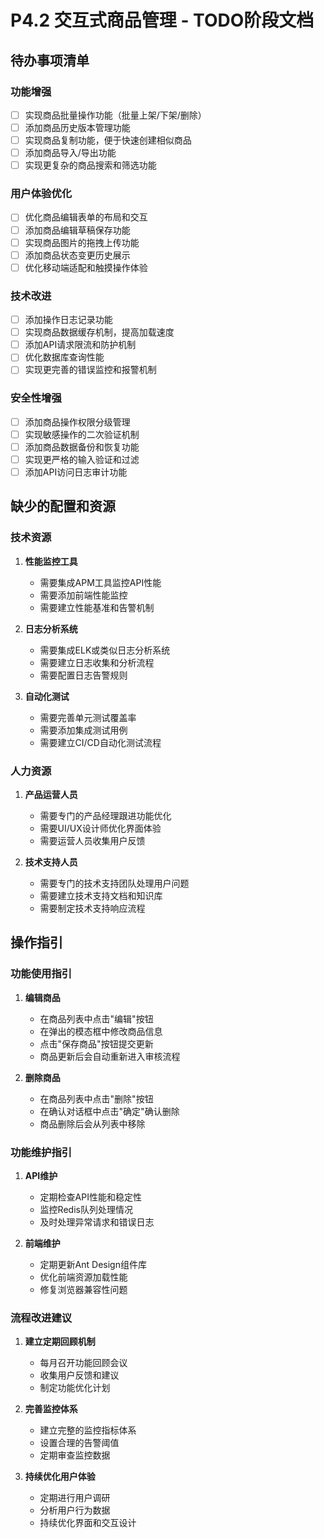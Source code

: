 # P4.2 交互式商品管理 - TODO阶段文档

## 待办事项清单

### 功能增强
- [ ] 实现商品批量操作功能（批量上架/下架/删除）
- [ ] 添加商品历史版本管理功能
- [ ] 实现商品复制功能，便于快速创建相似商品
- [ ] 添加商品导入/导出功能
- [ ] 实现更复杂的商品搜索和筛选功能

### 用户体验优化
- [ ] 优化商品编辑表单的布局和交互
- [ ] 添加商品编辑草稿保存功能
- [ ] 实现商品图片的拖拽上传功能
- [ ] 添加商品状态变更历史展示
- [ ] 优化移动端适配和触摸操作体验

### 技术改进
- [ ] 添加操作日志记录功能
- [ ] 实现商品数据缓存机制，提高加载速度
- [ ] 添加API请求限流和防护机制
- [ ] 优化数据库查询性能
- [ ] 实现更完善的错误监控和报警机制

### 安全性增强
- [ ] 添加商品操作权限分级管理
- [ ] 实现敏感操作的二次验证机制
- [ ] 添加商品数据备份和恢复功能
- [ ] 实现更严格的输入验证和过滤
- [ ] 添加API访问日志审计功能

## 缺少的配置和资源

### 技术资源
1. **性能监控工具**
   - 需要集成APM工具监控API性能
   - 需要添加前端性能监控
   - 需要建立性能基准和告警机制

2. **日志分析系统**
   - 需要集成ELK或类似日志分析系统
   - 需要建立日志收集和分析流程
   - 需要配置日志告警规则

3. **自动化测试**
   - 需要完善单元测试覆盖率
   - 需要添加集成测试用例
   - 需要建立CI/CD自动化测试流程

### 人力资源
1. **产品运营人员**
   - 需要专门的产品经理跟进功能优化
   - 需要UI/UX设计师优化界面体验
   - 需要运营人员收集用户反馈

2. **技术支持人员**
   - 需要专门的技术支持团队处理用户问题
   - 需要建立技术支持文档和知识库
   - 需要制定技术支持响应流程

## 操作指引

### 功能使用指引
1. **编辑商品**
   - 在商品列表中点击"编辑"按钮
   - 在弹出的模态框中修改商品信息
   - 点击"保存商品"按钮提交更新
   - 商品更新后会自动重新进入审核流程

2. **删除商品**
   - 在商品列表中点击"删除"按钮
   - 在确认对话框中点击"确定"确认删除
   - 商品删除后会从列表中移除

### 功能维护指引
1. **API维护**
   - 定期检查API性能和稳定性
   - 监控Redis队列处理情况
   - 及时处理异常请求和错误日志

2. **前端维护**
   - 定期更新Ant Design组件库
   - 优化前端资源加载性能
   - 修复浏览器兼容性问题

### 流程改进建议
1. **建立定期回顾机制**
   - 每月召开功能回顾会议
   - 收集用户反馈和建议
   - 制定功能优化计划

2. **完善监控体系**
   - 建立完整的监控指标体系
   - 设置合理的告警阈值
   - 定期审查监控数据

3. **持续优化用户体验**
   - 定期进行用户调研
   - 分析用户行为数据
   - 持续优化界面和交互设计
